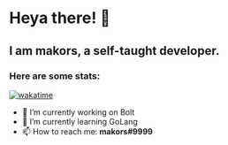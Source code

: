 # Heya there! 👋
## I am **makors**, a self-taught developer.

### Here are some stats:
[![wakatime](https://wakatime.com/badge/user/94e06522-c160-40dd-8184-95793a55e1fa.svg)](https://wakatime.com/@94e06522-c160-40dd-8184-95793a55e1fa)

- 🔭 I’m currently working on Bolt
- 🌱 I’m currently learning GoLang
- 📫 How to reach me: **makors#9999**

